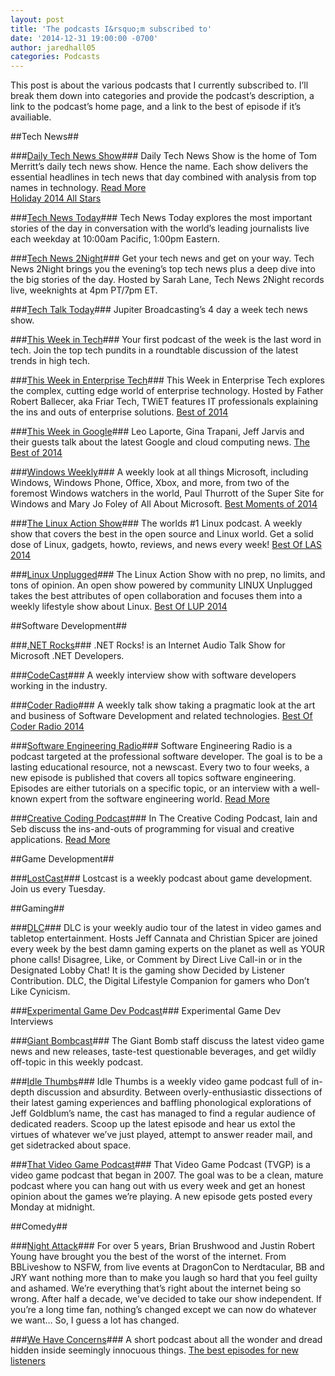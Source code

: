 ```yaml
---
layout: post
title: 'The podcasts I&rsquo;m subscribed to'
date: '2014-12-31 19:00:00 -0700'
author: jaredhall05
categories: Podcasts
---
```


This post is about the various podcasts that I currently subscribed to.
I&rsquo;ll break them down into categories and provide the podcast&rsquo;s description, a link to the podcast&rsquo;s home page, and a link to the best of episode if it&rsquo;s availiable.

##Tech News##

###<a href="http://www.dailytechnewsshow.com/" target="_blank">Daily Tech News Show</a>###
Daily Tech News Show is the home of Tom Merritt&rsquo;s daily tech news show. 
Hence the name. Each show delivers the essential headlines in tech news that day combined with analysis from top names in technology.
<a href="http://www.dailytechnewsshow.com/about/" target="_blank">Read More</a>
<br />
<a href="http://www.dailytechnewsshow.com/dtns-2392-holiday-all-stars/" target="_blank">Holiday 2014 All Stars</a>

###<a href="http://twit.tv/show/tech-news-today" target="_blank">Tech News Today</a>###
Tech News Today explores the most important stories of the day in conversation with the world&rsquo;s leading journalists live each weekday at 10:00am Pacific, 1:00pm Eastern.

###<a href="http://twit.tv/show/tech-news-2night" target="_blank">Tech News 2Night</a>###
Get your tech news and get on your way.
Tech News 2Night brings you the evening&rsquo;s top tech news plus a deep dive into the big stories of the day.
Hosted by Sarah Lane, Tech News 2Night records live, weeknights at 4pm PT/7pm ET.

###<a href="http://www.jupiterbroadcasting.com/show/today/" target="_blank">Tech Talk Today</a>###
Jupiter Broadcasting&rsquo;s 4 day a week tech news show.

###<a href="http://twit.tv/show/this-week-in-tech" target="_blank">This Week in Tech</a>###
Your first podcast of the week is the last word in tech.
Join the top tech pundits in a roundtable discussion of the latest trends in high tech.

###<a href="http://twit.tv/show/this-week-in-enterprise-tech" target="_blank">This Week in Enterprise Tech</a>###
This Week in Enterprise Tech explores the complex, cutting edge world of enterprise technology.
Hosted by Father Robert Ballecer, aka Friar Tech, TWiET features IT professionals explaining the ins and outs of enterprise solutions.
<a href="http://twit.tv/show/this-week-in-enterprise-tech/121" target="_blank">Best of 2014</a>

###<a href="http://twit.tv/show/this-week-in-google" target="_blank">This Week in Google</a>###
Leo Laporte, Gina Trapani, Jeff Jarvis and their guests talk about the latest Google and cloud computing news.
<a href="http://twit.tv/show/this-week-in-google/281" target="_blank">The Best of 2014</a>

###<a href="http://twit.tv/show/windows-weekly" target="_blank">Windows Weekly</a>###
A weekly look at all things Microsoft, including Windows, Windows Phone, Office, Xbox, and more, from two of the foremost Windows watchers in the world, Paul Thurrott of the Super Site for Windows and Mary Jo Foley of All About Microsoft.
<a href="http://twit.tv/show/windows-weekly/394" target="_blank">Best Moments of 2014</a>

###<a href="http://www.jupiterbroadcasting.com/show/linuxactionshow/" target="_blank">The Linux Action Show</a>###
The worlds #1 Linux podcast.
A weekly show that covers the best in the open source and Linux world.
Get a solid dose of Linux, gadgets, howto, reviews, and news every week!
<a href="http://www.jupiterbroadcasting.com/74262/best-of-las-2014-las-344/" target="_blank">Best Of LAS 2014</a>

###<a href="http://www.jupiterbroadcasting.com/show/linuxun/" target="_blank">Linux Unplugged</a>###
The Linux Action Show with no prep, no limits, and tons of opinion.
An open show powered by community LINUX Unplugged takes the best attributes of open collaboration and focuses them into a weekly lifestyle show about Linux.
<a href="http://www.jupiterbroadcasting.com/74372/best-of-lup-2014-lup-72/" target="_blank">Best Of LUP 2014</a>

##Software Development##

###<a href="http://dotnetrocks.com/" target="_blank">.NET Rocks</a>###
.NET Rocks! is an Internet Audio Talk Show for Microsoft .NET Developers.

###<a href="http://codecaststl.com/" target="_blank">CodeCast</a>###
A weekly interview show with software developers working in the industry.

###<a href="http://www.jupiterbroadcasting.com/show/coderradio/" target="_blank">Coder Radio</a>###
A weekly talk show taking a pragmatic look at the art and business of Software Development and related technologies.
<a href="http://www.jupiterbroadcasting.com/74337/best-of-coder-radio-2014-cr-133/" target="_blank">Best Of Coder Radio 2014</a>

###<a href="http://www.se-radio.net/" target="_blank">Software Engineering Radio</a>###
Software Engineering Radio is a podcast targeted at the professional software developer.
The goal is to be a lasting educational resource, not a newscast.
Every two to four weeks, a new episode is published that covers all topics software engineering.
Episodes are either tutorials on a specific topic, or an interview with a well-known expert from the software engineering world.
<a href="http://www.se-radio.net/about-software-engineering-radio/" target="_blank">Read More</a>

###<a href="http://creativecodingpodcast.com/" target="_blank">Creative Coding Podcast</a>###
In The Creative Coding Podcast, Iain and Seb discuss the ins-and-outs of programming for visual and creative applications.
<a href="http://creativecodingpodcast.com/about/" target="_blank">Read More</a>

##Game Development##

###<a href="http://www.lostdecadegames.com/lostcast/" target="_blank">LostCast</a>###
Lostcast is a weekly podcast about game development. Join us every Tuesday.

##Gaming##

###<a href="http://5by5.tv/dlc" target="_blank">DLC</a>###
DLC is your weekly audio tour of the latest in video games and tabletop entertainment.
Hosts Jeff Cannata and Christian Spicer are joined every week by the best damn gaming experts on the planet as well as YOUR phone calls!
Disagree, Like, or Comment by Direct Live Call-in or in the Designated Lobby Chat!
It is the gaming show Decided by Listener Contribution.
DLC, the Digital Lifestyle Companion for gamers who Don&rsquo;t Like Cynicism.

###<a href="http://www.indiegamepod.com/" target="_blank">Experimental Game Dev Podcast</a>###
Experimental Game Dev Interviews

###<a href="http://www.giantbomb.com/podcasts/" target="_blank">Giant Bombcast</a>###
The Giant Bomb staff discuss the latest video game news and new releases, taste-test questionable beverages, and get wildly off-topic in this weekly podcast.

###<a href="https://www.idlethumbs.net/idlethumbs" target="_blank">Idle Thumbs</a>###
Idle Thumbs is a weekly video game podcast full of in-depth discussion and absurdity.
Between overly-enthusiastic dissections of their latest gaming experiences and baffling phonological explorations of Jeff Goldblum&rsquo;s name, the cast has managed to find a regular audience of dedicated readers.
Scoop up the latest episode and hear us extol the virtues of whatever we&rsquo;ve just played, attempt to answer reader mail, and get sidetracked about space.

###<a href="http://tvgp.tv/" target="_blank">That Video Game Podcast</a>###
That Video Game Podcast (TVGP) is a video game podcast that began in 2007.
The goal was to be a clean, mature podcast where you can hang out with us every week and get an honest opinion about the games we&rsquo;re playing.
A new episode gets posted every Monday at midnight.

##Comedy##

###<a href="http://nightattack.tv/" target="_blank">Night Attack</a>###
For over 5 years, Brian Brushwood and Justin Robert Young have brought you the best of the worst of the internet.
From BBLiveshow to NSFW, from live events at DragonCon to Nerdtacular, BB and JRY want nothing more than to make you laugh so hard that you feel guilty and ashamed.
We&rsquo;re everything that&rsquo;s right about the internet being so wrong.
After half a decade, we've decided to take our show independent.
If you&rsquo;re a long time fan, nothing&rsquo;s changed except we can now do whatever we want&hellip;
So, I guess a lot has changed.

###<a href="http://www.wehaveconcerns.com/" target="_blank">We Have Concerns</a>###
A short podcast about all the wonder and dread hidden inside seemingly innocuous things.
<a href="http://www.wehaveconcerns.com/category/newlistener" target="_blank">The best episodes for new listeners</a>